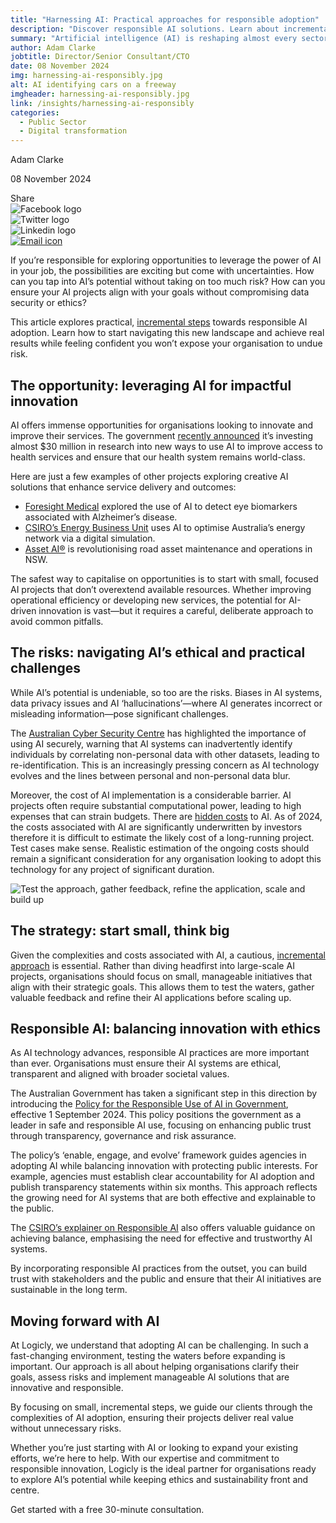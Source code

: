 ```yaml
---
title: "Harnessing AI: Practical approaches for responsible adoption"
description: "Discover responsible AI solutions. Learn about incremental adoption, government policies and balancing innovation with risk management."
summary: "Artificial intelligence (AI) is reshaping almost every sector of the economy, from healthcare to transport and beyond. It’s automating routine tasks, powering research and driving innovation that could change our lives."
author: Adam Clarke
jobtitle: Director/Senior Consultant/CTO
date: 08 November 2024
img: harnessing-ai-responsibly.jpg
alt: AI identifying cars on a freeway
imgheader: harnessing-ai-responsibly.jpg
link: /insights/harnessing-ai-responsibly
categories:
  - Public Sector
  - Digital transformation
---
```


<div class="grid grid-cols-12">

<div class="col-span-12 lg:col-span-3 blog-sidebar">
<div class="mt-2 blog-sidebar-author">

Adam Clarke

<time datetime="2024-11-08">08 November 2024</time>


</div>
<div class="grid grid-cols-4">
<!---Remove 'hidden' from div below to show social media icons--->
<div class="grid hidden grid-cols-5 col-span-3 lg:col-span-4 blog-social-media justify-items-start lg:justify-items-center">
<div class="col-span-1">
Share
</div>

<div class="col-span-1">
<img class="h-4" src="/Facebook.svg" alt="Facebook logo" />
</div>

<div class="col-span-1">
<img class="h-4" src="/Twitter.svg" alt="Twitter logo" />
</div>

<div class="col-span-1">
<img class="h-4" src="/Linkedin.svg" alt="Linkedin logo" />
</div>

<div class="col-span-1">
<a href="mailto:info@logicly.com.au">
<img class="h-4" src="/Email.svg" alt="Email icon" />
</a>
</div>

</div>
</div>
</div>


<div class="col-span-12 lg:col-span-9 lg:col-start-4 lg:pl-6 blog-text">
<div>

If you’re responsible for exploring opportunities to leverage the power of AI in your job, the possibilities are exciting but come with uncertainties. How can you tap into AI’s potential without taking on too much risk? How can you ensure your AI projects align with your goals without compromising data security or ethics?

This article explores practical, <a href="https://www.logicly.com.au/insights/incremental-success">incremental steps</a> towards responsible AI adoption. Learn how to start navigating this new landscape and achieve real results while feeling confident you won’t expose your organisation to undue risk.</a> 

## The opportunity: leveraging AI for impactful innovation
AI offers immense opportunities for organisations looking to innovate and improve their services. The government <a href="https://www.health.gov.au/ministers/the-hon-mark-butler-mp/media/unlocking-the-power-of-ai-to-transform-healthcare">recently announced</a> it’s investing almost $30 million in research into new ways to use AI to improve access to health services and ensure that our health system remains world-class.

Here are just a few examples of other projects exploring creative AI solutions that enhance service delivery and outcomes:
<div class="blog-text-list">
<ul>
<li><a href="https://www.ncbi.nlm.nih.gov/pmc/articles/PMC10444735/">Foresight Medical</a> explored the use of AI to detect eye biomarkers associated with Alzheimer’s disease.</li>
<li><a href="https://www.csiro.au/en/news/All/Articles/2019/October/ai-for-environmental-and-social-good"> CSIRO’s Energy Business Unit</a> uses AI to optimise Australia’s energy network via a digital simulation.</li>
<li><a href="https://www.transport.nsw.gov.au/news-and-events/media-releases/new-sydney-roads-and-more-regional-councils-join-asset-ai-0">Asset AI®</a> is revolutionising road asset maintenance and operations in NSW.</li>
</ul>
</div>

The safest way to capitalise on opportunities is to start with small, focused AI projects that don’t overextend available resources. Whether improving operational efficiency or developing new services, the potential for AI-driven innovation is vast—but it requires a careful, deliberate approach to avoid common pitfalls.

## The risks: navigating AI’s ethical and practical challenges
While AI’s potential is undeniable, so too are the risks. Biases in AI systems, data privacy issues and AI ‘hallucinations’—where AI generates incorrect or misleading information—pose significant challenges. 

The <a href="https://www.cyber.gov.au/resources-business-and-government/governance-and-user-education/artificial-intelligence/engaging-with-artificial-intelligence"> Australian Cyber Security Centre</a> has highlighted the importance of using AI securely, warning that AI systems can inadvertently identify individuals by correlating non-personal data with other datasets, leading to re-identification. This is an increasingly pressing concern as AI technology evolves and the lines between personal and non-personal data blur.

Moreover, the cost of AI implementation is a considerable barrier. AI projects often require substantial computational power, leading to high expenses that can strain budgets. There are <a href="https://www.washingtonpost.com/technology/2023/06/05/chatgpt-hidden-cost-gpu-compute/"> hidden costs</a> to AI. As of 2024, the costs associated with AI are significantly underwritten by investors therefore it is difficult to estimate the likely cost of a long-running project. Test cases make sense. Realistic estimation of the ongoing costs should remain a significant consideration for any organisation looking to adopt this technology for any project of significant duration.

![Test the approach, gather feedback, refine the application, scale and build up](/test-feedback-refine.png)

## The strategy: start small, think big
Given the complexities and costs associated with AI, a cautious, <a href="https://www.logicly.com.au/insights/incremental-success">incremental approach</a> is essential. Rather than diving headfirst into large-scale AI projects, organisations should focus on small, manageable initiatives that align with their strategic goals. This allows them to test the waters, gather valuable feedback and refine their AI applications before scaling up.

## Responsible AI: balancing innovation with ethics
As AI technology advances, responsible AI practices are more important than ever. Organisations must ensure their AI systems are ethical, transparent and aligned with broader societal values. 

The Australian Government has taken a significant step in this direction by introducing the <a href="https://www.dta.gov.au/blogs/responsible-choices-new-policy-using-ai-australian-government">Policy for the Responsible Use of AI in Government</a>, effective 1 September 2024. This policy positions the government as a leader in safe and responsible AI use, focusing on enhancing public trust through transparency, governance and risk assurance.

The policy’s ‘enable, engage, and evolve’ framework guides agencies in adopting AI while balancing innovation with protecting public interests. For example, agencies must establish clear accountability for AI adoption and publish transparency statements within six months. This approach reflects the growing need for AI systems that are both effective and explainable to the public.

The <a href="https://www.csiro.au/en/news/All/Articles/2023/November/Responsible-AI-explainer">CSIRO’s explainer on Responsible AI</a> also offers valuable guidance on achieving balance, emphasising the need for effective and trustworthy AI systems.

By incorporating responsible AI practices from the outset, you can build trust with stakeholders and the public and ensure that their AI initiatives are sustainable in the long term.

## Moving forward with AI
At Logicly, we understand that adopting AI can be challenging. In such a fast-changing environment, testing the waters before expanding is important. Our approach is all about helping organisations clarify their goals, assess risks and implement manageable AI solutions that are innovative and responsible. 

By focusing on small, incremental steps, we guide our clients through the complexities of AI adoption, ensuring their projects deliver real value without unnecessary risks.

Whether you’re just starting with AI or looking to expand your existing efforts, we’re here to help. With our expertise and commitment to responsible innovation, Logicly is the ideal partner for organisations ready to explore AI’s potential while keeping ethics and sustainability front and centre.

<NuxtLink to="/contactus">Get started</NuxtLink> with a free 30-minute consultation.

</div>
</div>

</div>
